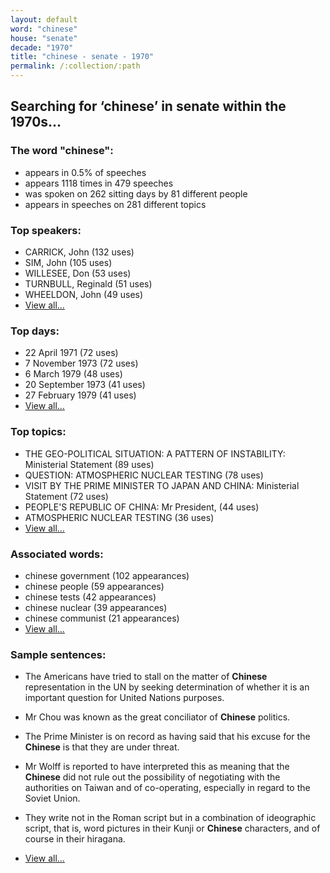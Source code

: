 ```yaml
---
layout: default
word: "chinese"
house: "senate"
decade: "1970"
title: "chinese - senate - 1970"
permalink: /:collection/:path
---
```



## Searching for &lsquo;chinese&rsquo; in senate within the 1970s...

### The word "chinese":

* appears in 0.5% of speeches
* appears 1118 times in 479 speeches
* was spoken on 262 sitting days by 81 different people
* appears in speeches on 281 different topics

### Top speakers:

* CARRICK, John (132 uses)
* SIM, John (105 uses)
* WILLESEE, Don (53 uses)
* TURNBULL, Reginald (51 uses)
* WHEELDON, John (49 uses)
* [View all...](speakers/)


### Top days:

* 22 April 1971 (72 uses)
* 7 November 1973 (72 uses)
* 6 March 1979 (48 uses)
* 20 September 1973 (41 uses)
* 27 February 1979 (41 uses)
* [View all...](days/)


### Top topics:

* THE GEO-POLITICAL SITUATION: A PATTERN OF INSTABILITY: Ministerial Statement (89 uses)
* QUESTION: ATMOSPHERIC NUCLEAR TESTING (78 uses)
* VISIT BY THE PRIME MINISTER TO JAPAN AND CHINA: Ministerial Statement (72 uses)
* PEOPLE'S REPUBLIC OF CHINA: Mr President, (44 uses)
* ATMOSPHERIC NUCLEAR TESTING (36 uses)
* [View all...](topics/)


### Associated words:

* chinese government (102 appearances)
* chinese people (59 appearances)
* chinese tests (42 appearances)
* chinese nuclear (39 appearances)
* chinese communist (21 appearances)
* [View all...](collocations/)


### Sample sentences:

* The Americans have tried to stall on the matter of **Chinese** representation in the UN by seeking determination of whether it is an important question for United Nations purposes.

* Mr Chou  was known as the great conciliator of **Chinese** politics.

* The Prime Minister is on record as having said that his excuse for the **Chinese** is that they are under threat.

* Mr Wolff  is reported to have interpreted this as meaning that the **Chinese** did not rule out the possibility of negotiating with the authorities on Taiwan and of co-operating, especially in regard to the Soviet Union.

* They write not in the Roman script but in a combination of ideographic script, that is, word pictures in their Kunji or **Chinese** characters, and of course in their hiragana.

* [View all...](contexts/)
